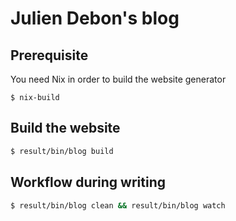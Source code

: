 # Julien Debon's blog

## Prerequisite
You need Nix in order to build the website generator
```
$ nix-build
```

## Build the website
```bash
$ result/bin/blog build
```

## Workflow during writing
```bash
$ result/bin/blog clean && result/bin/blog watch
```
